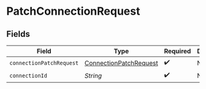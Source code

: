 # PatchConnectionRequest


## Fields

| Field                                                                   | Type                                                                    | Required                                                                | Description                                                             |
| ----------------------------------------------------------------------- | ----------------------------------------------------------------------- | ----------------------------------------------------------------------- | ----------------------------------------------------------------------- |
| `connectionPatchRequest`                                                | [ConnectionPatchRequest](../../models/shared/ConnectionPatchRequest.md) | :heavy_check_mark:                                                      | N/A                                                                     |
| `connectionId`                                                          | *String*                                                                | :heavy_check_mark:                                                      | N/A                                                                     |